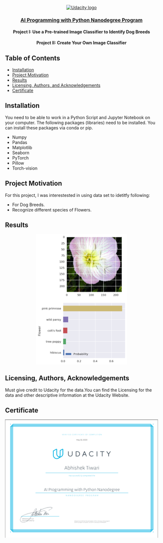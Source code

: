 <p align="center">
  <a href="https://www.udacity.com/">
    <img src='https://course_report_production.s3.amazonaws.com/rich/rich_files/rich_files/5511/s300/udacity-logo.png' alt="Udacity logo" width = 100px>
   </a>
</p>
<h3 align="center"><a href='https://www.udacity.com/course/ai-programming-python-nanodegree--nd089'> AI Programming with Python Nanodegree Program </a></h3>
<h4 align="center">Project I: Use a Pre-trained Image Classifier to Identify Dog Breeds</h4>
<h4 align="center">Project II: Create Your Own Image Classifier</h4>

## Table of Contents
- [Installation](#installation)
- [Project Motivation](#motivation)
- [Results](#results)
- [Licensing, Authors, and Acknowledgements](#licensing)
- [Certificate](#certi)

## Installation <a name="installation"></a>
You need to be able to work in a Python Script and Jupyter Notebook on your computer. The following packages (libraries) need to be installed. You can install these packages via conda or pip.
- Numpy
- Pandas
- Matplotlib
- Seaborn
- PyTorch
- Pillow
- Torch-vision

## Project Motivation<a name="motivation"></a>

For this project, I was interestested in using data set to idetitfy following:
- For Dog Breeds.
- Recognize different species of Flowers.

## Results<a name="results"></a>
<p align='center'>
  <img src="https://raw.githubusercontent.com/Abhishek20182/AI-Programming-with-Python-Nanodegree-Program/master/result.png" width=300px>
</p>

## Licensing, Authors, Acknowledgements<a name="licensing"></a>
Must give credit to Udacity for the data.You can find the Licensing for the data and other descriptive information at the Udacity Website.

## Certificate<a name="certi"></a>
<p align="center">
  <a href="https://graduation.udacity.com/confirm/R7KCGRGR">
  <img src="https://github.com/Abhishek20182/AI-Programming-with-Python-Nanodegree-Program/blob/master/Certificate.png" width = 700px>
  </a>
</p>
